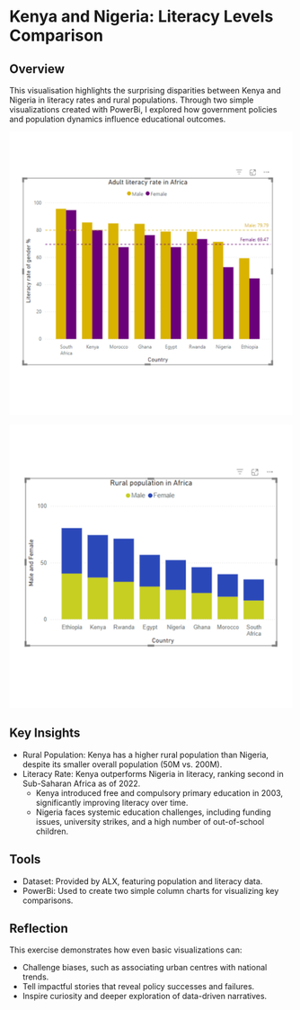# Kenya and Nigeria: Literacy Levels Comparison  

## Overview  
This visualisation highlights the surprising disparities between Kenya and Nigeria in literacy rates and rural populations. Through two simple visualizations created with PowerBi, I explored how government policies and population dynamics influence educational outcomes.  

![An Image Of Data Of Literacy Rate](literacy-rate.png)

![Rural Population In Africa](rural-population-in-Africa.png)

## Key Insights  
- Rural Population: Kenya has a higher rural population than Nigeria, despite its smaller overall population (50M vs. 200M).  
- Literacy Rate: Kenya outperforms Nigeria in literacy, ranking second in Sub-Saharan Africa as of 2022.  
  - Kenya introduced free and compulsory primary education in 2003, significantly improving literacy over time.  
  - Nigeria faces systemic education challenges, including funding issues, university strikes, and a high number of out-of-school children.


## Tools  
- Dataset: Provided by ALX, featuring population and literacy data.  
- PowerBi: Used to create two simple column charts for visualizing key comparisons.  


## Reflection  
This exercise demonstrates how even basic visualizations can:  
- Challenge biases, such as associating urban centres with national trends.  
- Tell impactful stories that reveal policy successes and failures.  
- Inspire curiosity and deeper exploration of data-driven narratives.  


